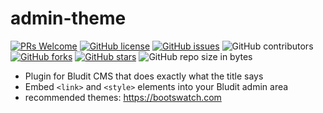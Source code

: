 # admin-theme
[![PRs Welcome](https://img.shields.io/badge/PRs-welcome-brightgreen.svg?style=flat-square)](http://makeapullrequest.com)
[![GitHub license](https://img.shields.io/github/license/philippd1/bludit-auto-update.svg?style=flat-square)](https://github.com/philippd1/admin-theme/blob/master/LICENSE)
[![GitHub issues](https://img.shields.io/github/issues/philippd1/bludit-auto-update.svg?style=flat-square)](https://github.com/philippd1/admin-theme/issues)
![GitHub contributors](https://img.shields.io/github/contributors/philippd1/admin-theme.svg?style=flat-square)
[![GitHub forks](https://img.shields.io/github/forks/philippd1/admin-theme.svg?style=flat-square)](https://github.com/philippd1/admin-theme/network)
[![GitHub stars](https://img.shields.io/github/stars/philippd1/bludit-auto-update.svg?style=flat-square)](https://github.com/philippd1/admin-theme/stargazers)
![GitHub repo size in bytes](https://img.shields.io/github/repo-size/philippd1/bludit-auto-update.svg?style=flat-square)

- Plugin for Bludit CMS that does exactly what the title says
- Embed ```<link>``` and ```<style>``` elements into your Bludit admin area
- recommended themes: https://bootswatch.com